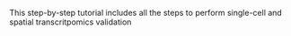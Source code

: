 This step-by-step tutorial includes all the steps to perform single-cell and spatial transcritpomics validation
